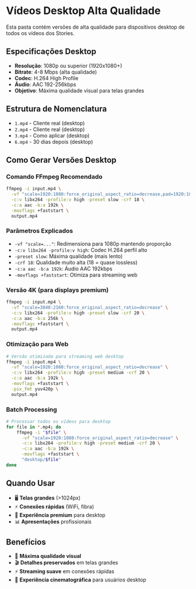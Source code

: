# Vídeos Desktop Alta Qualidade

Esta pasta contém versões de alta qualidade para dispositivos desktop de todos os vídeos dos Stories.

## Especificações Desktop
- **Resolução**: 1080p ou superior (1920x1080+)
- **Bitrate**: 4-8 Mbps (alta qualidade)
- **Codec**: H.264 High Profile
- **Áudio**: AAC 192-256kbps
- **Objetivo**: Máxima qualidade visual para telas grandes

## Estrutura de Nomenclatura
- `1.mp4` - Cliente real (desktop)
- `2.mp4` - Cliente real (desktop)
- `3.mp4` - Como aplicar (desktop)
- `6.mp4` - 30 dias depois (desktop)

## Como Gerar Versões Desktop

### Comando FFmpeg Recomendado
```bash
ffmpeg -i input.mp4 \
  -vf "scale=1920:1080:force_original_aspect_ratio=decrease,pad=1920:1080:(ow-iw)/2:(oh-ih)/2" \
  -c:v libx264 -profile:v high -preset slow -crf 18 \
  -c:a aac -b:a 192k \
  -movflags +faststart \
  output.mp4
```

### Parâmetros Explicados
- `-vf "scale=..."`: Redimensiona para 1080p mantendo proporção
- `-c:v libx264 -profile:v high`: Codec H.264 perfil alto
- `-preset slow`: Máxima qualidade (mais lento)
- `-crf 18`: Qualidade muito alta (18 = quase lossless)
- `-c:a aac -b:a 192k`: Áudio AAC 192kbps
- `-movflags +faststart`: Otimiza para streaming web

### Versão 4K (para displays premium)
```bash
ffmpeg -i input.mp4 \
  -vf "scale=3840:2160:force_original_aspect_ratio=decrease" \
  -c:v libx264 -profile:v high -preset slow -crf 20 \
  -c:a aac -b:a 256k \
  -movflags +faststart \
  output.mp4
```

### Otimização para Web
```bash
# Versão otimizada para streaming web desktop
ffmpeg -i input.mp4 \
  -vf "scale=1920:1080:force_original_aspect_ratio=decrease" \
  -c:v libx264 -profile:v high -preset medium -crf 20 \
  -c:a aac -b:a 192k \
  -movflags +faststart \
  -pix_fmt yuv420p \
  output.mp4
```

### Batch Processing
```bash
# Processar todos os vídeos para desktop
for file in *.mp4; do
    ffmpeg -i "$file" \
      -vf "scale=1920:1080:force_original_aspect_ratio=decrease" \
      -c:v libx264 -profile:v high -preset medium -crf 20 \
      -c:a aac -b:a 192k \
      -movflags +faststart \
      "desktop/$file"
done
```

## Quando Usar
- 🖥️ **Telas grandes** (>1024px)
- ⚡ **Conexões rápidas** (WiFi, fibra)
- 🎯 **Experiência premium** para desktop
- 📊 **Apresentações** profissionais

## Benefícios
- 🎨 **Máxima qualidade visual**
- 🎬 **Detalhes preservados** em telas grandes
- ⚡ **Streaming suave** em conexões rápidas
- 🎯 **Experiência cinematográfica** para usuários desktop
